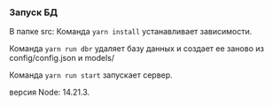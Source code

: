 ### Запуск БД

В папке src:
Команда `yarn install` устанавливает зависимости.

Команда `yarn run dbr` удаляет базу данных и создает ее заново из config/config.json и models/

Команда `yarn run start` запускает сервер.

версия Node: 14.21.3.
